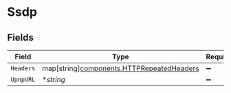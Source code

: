 # Ssdp


## Fields

| Field                                                                                       | Type                                                                                        | Required                                                                                    | Description                                                                                 |
| ------------------------------------------------------------------------------------------- | ------------------------------------------------------------------------------------------- | ------------------------------------------------------------------------------------------- | ------------------------------------------------------------------------------------------- |
| `Headers`                                                                                   | map[string][components.HTTPRepeatedHeaders](../../models/components/httprepeatedheaders.md) | :heavy_minus_sign:                                                                          | N/A                                                                                         |
| `UpnpURL`                                                                                   | **string*                                                                                   | :heavy_minus_sign:                                                                          | N/A                                                                                         |
